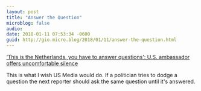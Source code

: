 ```yaml
---
layout: post
title: "Answer the Question"
microblog: false
audio: 
date: 2018-01-11 07:53:34 -0600
guid: http://gio.micro.blog/2018/01/11/answer-the-question.html
---
```

[‘This is the Netherlands, you have to answer questions': U.S. ambassador offers uncomfortable silence](http://www.chicagotribune.com/news/nationworld/politics/ct-us-ambassador-netherlands-hoekstra-20180110-story.html)

This is what I wish US Media would do. If a politician tries to dodge a question the next reporter should ask the same question until it's answered. 
